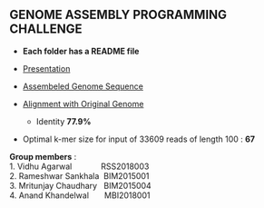  ## GENOME ASSEMBLY PROGRAMMING CHALLENGE <br />
 - **Each folder has a README file** <br />
 - <a href="https://github.com/jarvis004/NGS_Assignment/blob/master/presentation.pdf" target="_blank">Presentation</a> <br />
       
 - <a href="https://github.com/jarvis004/NGS_Assignment/blob/master/Assignment_1/Q1/output.txt" target="_blank">Assembeled Genome Sequence </a> <br />
 
 - <a href="https://github.com/jarvis004/NGS_Assignment/blob/master/Assignment_1/Q1/alignment.txt" target="_blank">Alignment with Original Genome </a> <br />
     - Identity **77.9%**
 - Optimal k-mer size for input of 33609 reads of length 100 : **67**

  
  **Group members** : <br />
      1. Vidhu Agarwal &nbsp; &nbsp; &nbsp; &nbsp; &nbsp; &nbsp;   RSS2018003 <br />
      2. Rameshwar Sankhala &nbsp;BIM2015001 <br />
      3. Mritunjay Chaudhary &nbsp; BIM2015004  <br />
      4. Anand Khandelwal   &nbsp; &nbsp; &nbsp; MBI2018001 <br />
 
